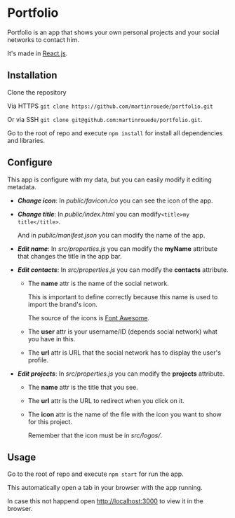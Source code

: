 # Portfolio

Portfolio is an app that shows your own personal projects and your social networks to contact him.

It's made in [React.js](https://reactjs.org/).

## Installation

Clone the repository

Via HTTPS `git clone https://github.com/martinrouede/portfolio.git`

Or via SSH `git clone git@github.com:martinrouede/portfolio.git`.

Go to the root of repo and execute `npm install` for install all dependencies and libraries.

## Configure

This app is configure with my data, but you can easily modify it editing metadata.

* ***Change icon***: In *public/favicon.ico* you can see the icon of the app.



* ***Change title***: In *public/index.html* you can modify`<title>my title</title>`.

  And in *public/manifest.json* you can modify the name of the app.



* ***Edit name***: In *src/properties.js* you can modify the **myName** attribute that changes the title in the app bar.



* ***Edit contacts***: In *src/properties.js* you can modify the **contacts** attribute.

  * The **name** attr is the name of the social network.

    This is important to define correctly because this name is used to import the brand's icon.
  
    The source of the icons is [Font Awesome](https://fontawesome.com/).
  
  * The **user** attr is your username/ID (depends social network) what you have in this.

  * The **url** attr is URL that the social network has to display the user's profile.



* ***Edit projects***: In *src/properties.js* you can modify the **projects** attribute.

  * The **name** attr is the title that you see.

  * The **url** attr is the URL to redirect when you click on it.

  * The **icon** attr is the name of the file with the icon you want to show for this project.

    Remember that the icon must be in *src/logos/*.

## Usage

Go to the root of repo and execute `npm start` for run the app.

This automatically open a tab in your browser with the app running.

In case this not happend  open [http://localhost:3000](http://localhost:3000) to view it in the browser.
